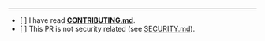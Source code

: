 <!-- Add a brief description of your PR here |-->

<!-- If this PR closes any issues, please enumerate them; i.e. "Closes #4" |-->

<!-- If this PR involves or references any other issues, list them as well -->

---

<!-- Replace `[ ]` with `[x]` in all the following boxes that apply to you -->

- \[ ] I have read **[CONTRIBUTING.md][1]**.
- \[ ] This PR is not security related (see [SECURITY.md][2]).

[1]: /CONTRIBUTING.md
[2]: /SECURITY.md
